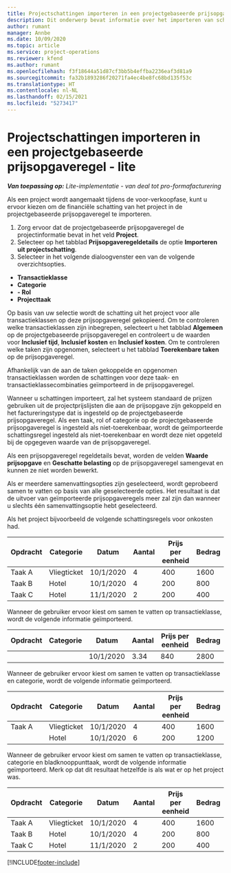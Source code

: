 ```yaml
---
title: Projectschattingen importeren in een projectgebaseerde prijsopgaveregel - lite
description: Dit onderwerp bevat informatie over het importeren van schattingen uit een project naar een prijsopgaveregel.
author: rumant
manager: Annbe
ms.date: 10/09/2020
ms.topic: article
ms.service: project-operations
ms.reviewer: kfend
ms.author: rumant
ms.openlocfilehash: f3f18644a51d87cf3bb5b4effba2236eaf3d81a9
ms.sourcegitcommit: fa32b1893286f20271fa4ec4be8fc68bd135f53c
ms.translationtype: HT
ms.contentlocale: nl-NL
ms.lasthandoff: 02/15/2021
ms.locfileid: "5273417"
---
```

# <a name="import-estimates-for-a-project-to-a-project-based-quote-line---lite"></a>Projectschattingen importeren in een projectgebaseerde prijsopgaveregel - lite

_**Van toepassing op:** Lite-implementatie - van deal tot pro-formafacturering_

Als een project wordt aangemaakt tijdens de voor-verkoopfase, kunt u ervoor kiezen om de financiële schatting van het project in de projectgebaseerde prijsopgaveregel te importeren.

1. Zorg ervoor dat de projectgebaseerde prijsopgaveregel de projectinformatie bevat in het veld **Project**.
2. Selecteer op het tabblad **Prijsopgaveregeldetails** de optie **Importeren uit projectschatting**.
3. Selecteer in het volgende dialoogvenster een van de volgende overzichtsopties.

  - **Transactieklasse**
  - **Categorie**
  - **- Rol** 
  - **Projecttaak**

Op basis van uw selectie wordt de schatting uit het project voor alle transactieklassen op deze prijsopgaveregel gekopieerd. Om te controleren welke transactieklassen zijn inbegrepen, selecteert u het tabblad **Algemeen** op de projectgebaseerde prijsopgaveregel en controleert u de waarden voor **Inclusief tijd**, **Inclusief kosten** en **Inclusief kosten**.  Om te controleren welke taken zijn opgenomen, selecteert u het tabblad **Toerekenbare taken** op de prijsopgaveregel.

Afhankelijk van de aan de taken gekoppelde en opgenomen transactieklassen worden de schattingen voor deze taak- en transactieklassecombinaties geïmporteerd in de prijsopgaveregel.

Wanneer u schattingen importeert, zal het systeem standaard de prijzen gebruiken uit de projectprijslijsten die aan de prijsopgave zijn gekoppeld en het factureringstype dat is ingesteld op de projectgebaseerde prijsopgaveregel. Als een taak, rol of categorie op de projectgebaseerde prijsopgaveregel is ingesteld als niet-toerekenbaar, wordt de geïmporteerde schattingsregel ingesteld als niet-toerekenbaar en wordt deze niet opgeteld bij de opgegeven waarde van de prijsopgaveregel.

Als een prijsopgaveregel regeldetails bevat, worden de velden **Waarde prijsopgave** en **Geschatte belasting** op de prijsopgaveregel samengevat en kunnen ze niet worden bewerkt.

Als er meerdere samenvattingsopties zijn geselecteerd, wordt geprobeerd samen te vatten op basis van alle geselecteerde opties. Het resultaat is dat de uitvoer van geïmporteerde prijsopgaveregels meer zal zijn dan wanneer u slechts één samenvattingsoptie hebt geselecteerd.

Als het project bijvoorbeeld de volgende schattingsregels voor onkosten had.

| Opdracht | Categorie | Datum | Aantal | Prijs per eenheid | Bedrag |
| --- | --- | --- | --- | --- | --- |
| Taak A | Vliegticket | 10/1/2020 | 4 | 400 | 1600 |
| Taak B | Hotel | 10/1/2020 | 4 | 200 | 800 |
| Taak C | Hotel | 11/1/2020 | 2 | 200 | 400 |

Wanneer de gebruiker ervoor kiest om samen te vatten op transactieklasse, wordt de volgende informatie geïmporteerd.

| Opdracht | Categorie | Datum | Aantal | Prijs per eenheid | Bedrag |
| --- | --- | --- | --- | --- | --- |
|||10/1/2020 | 3.34 | 840 | 2800 |

Wanneer de gebruiker ervoor kiest om samen te vatten op transactieklasse en categorie, wordt de volgende informatie geïmporteerd.

| Opdracht | Categorie | Datum | Aantal | Prijs per eenheid | Bedrag |
| --- | --- | --- | --- | --- | --- |
| Taak A | Vliegticket | 10/1/2020 | 4 | 400 | 1600 |
| | Hotel | 10/1/2020 | 6 | 200 | 1200 |

Wanneer de gebruiker ervoor kiest om samen te vatten op transactieklasse, categorie en bladknooppunttaak, wordt de volgende informatie geïmporteerd. Merk op dat dit resultaat hetzelfde is als wat er op het project was.

| Opdracht | Categorie | Datum | Aantal | Prijs per eenheid | Bedrag |
| --- | --- | --- | --- | --- | --- |
| Taak A | Vliegticket | 10/1/2020 | 4 | 400 | 1600 |
| Taak B | Hotel | 10/1/2020 | 4 | 200 | 800 |
| Taak C | Hotel | 11/1/2020 | 2 | 200 | 400 |


[!INCLUDE[footer-include](../../includes/footer-banner.md)]